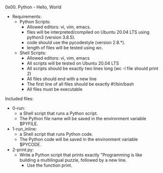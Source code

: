 0x00. Python - Hello, World

- Requirements:
  - Python Scripts:
    - Allowed editors: vi, vim, emacs.
    - files will be interpreted/compiled on Ubuntu 20.04 LTS using python3 (version 3.8.5).
    - code should use the pycodestyle (version 2.8.*).
    - length of files will be tested using wc.
  - Shell Scripts:
    - Allowed editors: vi, vim, emacs
    - All scripts will be tested on Ubuntu 20.04 LTS
    - All scripts should be exactly two lines long (wc -l file should print 2)
    - All files should end with a new line
    - The first line of all files should be exactly #!/bin/bash
    - All files must be executable

Included files:

- 0-run:
  - a Shell script that runs a Python script.
  - The Python file name will be saved in the environment variable $PYFILE.
- 1-run_inline:
  - a Shell script that runs Python code.
  - The Python code will be saved in the environment variable $PYCODE.
- 2-print.py:
  - Write a Python script that prints exactly "Programming is like building a multilingual puzzle, followed by a new line.
    - Use the function print.
